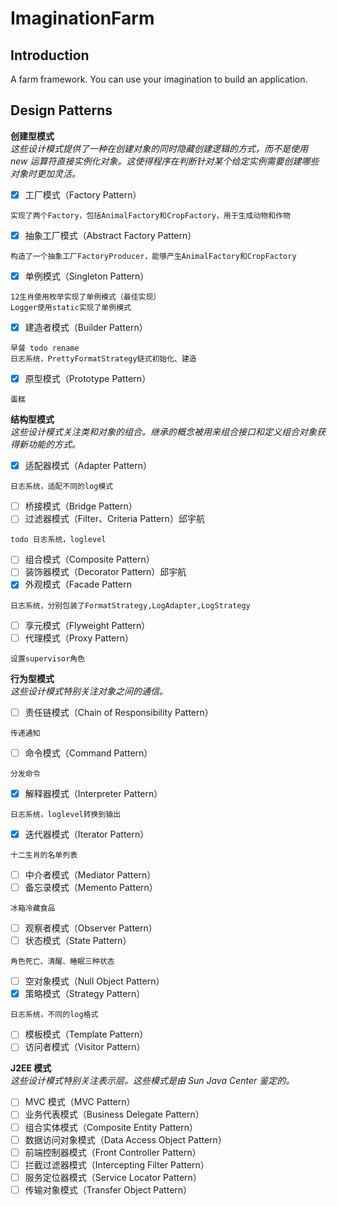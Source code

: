 ImaginationFarm
========

Introduction
--------
A farm framework. You can use your imagination to build an application.

Design Patterns
--------
**创建型模式**  
*这些设计模式提供了一种在创建对象的同时隐藏创建逻辑的方式，而不是使用 new 运算符直接实例化对象。这使得程序在判断针对某个给定实例需要创建哪些对象时更加灵活。*	
- [x] 工厂模式（Factory Pattern）
```
实现了两个Factory，包括AnimalFactory和CropFactory，用于生成动物和作物
```
- [x] 抽象工厂模式（Abstract Factory Pattern）
```
构造了一个抽象工厂FactoryProducer，能够产生AnimalFactory和CropFactory
```
- [x] 单例模式（Singleton Pattern）
```
12生肖使用枚举实现了单例模式（最佳实现）
Logger使用static实现了单例模式
```
- [x] 建造者模式（Builder Pattern）
```
早餐 todo rename
日志系统，PrettyFormatStrategy链式初始化、建造
```
- [x] 原型模式（Prototype Pattern）
```
蛋糕
```

**结构型模式**  
*这些设计模式关注类和对象的组合。继承的概念被用来组合接口和定义组合对象获得新功能的方式。*
- [x] 适配器模式（Adapter Pattern）
```
日志系统，适配不同的log模式
```
- [ ] 桥接模式（Bridge Pattern）
- [ ] 过滤器模式（Filter、Criteria Pattern）邱宇航  
```
todo 日志系统，loglevel
```
- [ ] 组合模式（Composite Pattern）
- [ ] 装饰器模式（Decorator Pattern）邱宇航  
- [x] 外观模式（Facade Pattern
```
日志系统，分别包装了FormatStrategy,LogAdapter,LogStrategy
```
- [ ] 享元模式（Flyweight Pattern）
- [ ] 代理模式（Proxy Pattern）
```
设置supervisor角色
```

**行为型模式**  
*这些设计模式特别关注对象之间的通信。*
- [ ] 责任链模式（Chain of Responsibility Pattern）
```
传递通知
```
- [ ] 命令模式（Command Pattern）
```
分发命令
```
- [x] 解释器模式（Interpreter Pattern）
```
日志系统，loglevel转换到输出
```
- [x] 迭代器模式（Iterator Pattern）
```
十二生肖的名单列表
```
- [ ] 中介者模式（Mediator Pattern）
- [ ] 备忘录模式（Memento Pattern）
```
冰箱冷藏食品
```
- [ ] 观察者模式（Observer Pattern）
- [ ] 状态模式（State Pattern）
```
角色死亡、清醒、睡眠三种状态
```
- [ ] 空对象模式（Null Object Pattern）
- [x] 策略模式（Strategy Pattern）
```
日志系统，不同的log格式
```
- [ ] 模板模式（Template Pattern）
- [ ] 访问者模式（Visitor Pattern）

**J2EE 模式**  
*这些设计模式特别关注表示层。这些模式是由 Sun Java Center 鉴定的。*
- [ ] MVC 模式（MVC Pattern）
- [ ] 业务代表模式（Business Delegate Pattern）
- [ ] 组合实体模式（Composite Entity Pattern）
- [ ] 数据访问对象模式（Data Access Object Pattern）
- [ ] 前端控制器模式（Front Controller Pattern）
- [ ] 拦截过滤器模式（Intercepting Filter Pattern）
- [ ] 服务定位器模式（Service Locator Pattern）
- [ ] 传输对象模式（Transfer Object Pattern）
